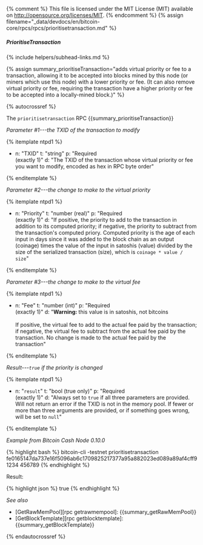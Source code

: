 {% comment %}
This file is licensed under the MIT License (MIT) available on
http://opensource.org/licenses/MIT.
{% endcomment %}
{% assign filename="_data/devdocs/en/bitcoin-core/rpcs/rpcs/prioritisetransaction.md" %}

##### PrioritiseTransaction
{% include helpers/subhead-links.md %}

{% assign summary_prioritiseTransaction="adds virtual priority or fee to a transaction, allowing it to be accepted into blocks mined by this node (or miners which use this node) with a lower priority or fee. (It can also remove virtual priority or fee, requiring the transaction have a higher priority or fee to be accepted into a locally-mined block.)" %}

{% autocrossref %}

The `prioritisetransaction` RPC {{summary_prioritiseTransaction}}

*Parameter #1---the TXID of the transaction to modify*

{% itemplate ntpd1 %}
- n: "TXID"
  t: "string"
  p: "Required<br>(exactly 1)"
  d: "The TXID of the transaction whose virtual priority or fee you want to modify, encoded as hex in RPC byte order"

{% enditemplate %}

*Parameter #2---the change to make to the virtual priority*

{% itemplate ntpd1 %}
- n: "Priority"
  t: "number (real)"
  p: "Required<br>(exactly 1)"
  d: "If positive, the priority to add to the transaction in addition to its computed priority; if negative, the priority to subtract from the transaction's computed priory.  Computed priority is the age of each input in days since it was added to the block chain as an output (coinage) times the value of the input in satoshis (value) divided by the size of the serialized transaction (size), which is `coinage * value / size`"

{% enditemplate %}

*Parameter #3---the change to make to the virtual fee*

{% itemplate ntpd1 %}
- n: "Fee"
  t: "number (int)"
  p: "Required<br>(exactly 1)"
  d: "**Warning:** this value is in satoshis, not bitcoins<br><br>If positive, the virtual fee to add to the actual fee paid by the transaction; if negative, the virtual fee to subtract from the actual fee paid by the transaction.  No change is made to the actual fee paid by the transaction"

{% enditemplate %}

*Result---`true` if the priority is changed*

{% itemplate ntpd1 %}
- n: "`result`"
  t: "bool (true only)"
  p: "Required<br>(exactly 1)"
  d: "Always set to `true` if all three parameters are provided.  Will not return an error if the TXID is not in the memory pool.  If fewer or more than three arguments are provided, or if something goes wrong, will be set to `null`"

{% enditemplate %}

*Example from Bitcoin Cash Node 0.10.0*

{% highlight bash %}
bitcoin-cli -testnet prioritisetransaction \
    fe0165147da737e16f5096ab6c1709825217377a95a882023ed089a89af4cff9 \
    1234 456789
{% endhighlight %}

Result:

{% highlight json %}
true
{% endhighlight %}

*See also*

* [GetRawMemPool][rpc getrawmempool]: {{summary_getRawMemPool}}
* [GetBlockTemplate][rpc getblocktemplate]: {{summary_getBlockTemplate}}

{% endautocrossref %}
